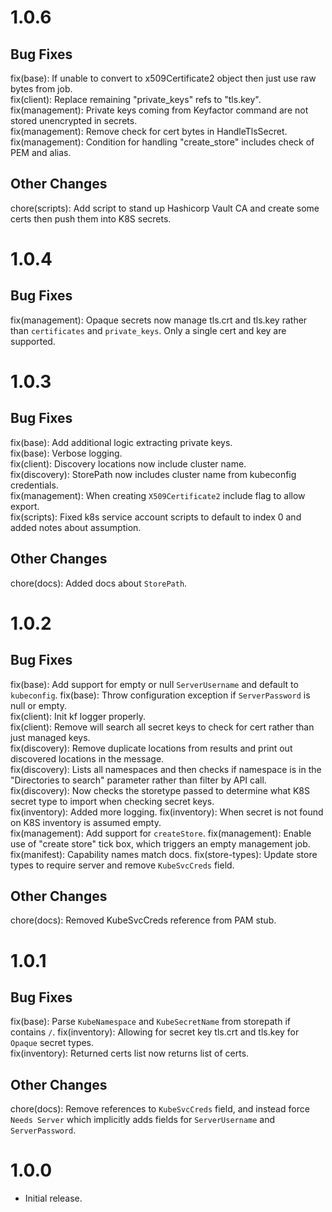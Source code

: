 # 1.0.6

## Bug Fixes
fix(base): If unable to convert to x509Certificate2 object then just use raw bytes from job.  
fix(client): Replace remaining "private_keys" refs to "tls.key".  
fix(management): Private keys coming from Keyfactor command are not stored unencrypted in secrets.  
fix(management): Remove check for cert bytes in HandleTlsSecret.  
fix(management): Condition for handling "create_store" includes check of PEM and alias.  

## Other Changes
chore(scripts): Add script to stand up Hashicorp Vault CA and create some certs then push them into K8S secrets.  

# 1.0.4

## Bug Fixes
fix(management): Opaque secrets now manage tls.crt and tls.key rather than `certificates` and `private_keys`. 
Only a single cert and key are supported.  

# 1.0.3

## Bug Fixes
fix(base): Add additional logic extracting private keys.  
fix(base): Verbose logging.  
fix(client): Discovery locations now include cluster name.  
fix(discovery): StorePath now includes cluster name from kubeconfig credentials.  
fix(management): When creating `X509Certificate2` include flag to allow export.  
fix(scripts): Fixed k8s service account scripts to default to index 0 and added notes about assumption.  

## Other Changes
chore(docs): Added docs about `StorePath`. 

# 1.0.2

## Bug Fixes
fix(base): Add support for empty or null `ServerUsername` and default to `kubeconfig`. 
fix(base): Throw configuration exception if `ServerPassword` is null or empty.  
fix(client): Init kf logger properly.  
fix(client): Remove will search all secret keys to check for cert rather than just managed keys.  
fix(discovery): Remove duplicate locations from results and print out discovered locations in the message.  
fix(discovery): Lists all namespaces and then checks if namespace is in the "Directories to search" parameter rather than filter by API call.  
fix(discovery): Now checks the storetype passed to determine what K8S secret type to import when checking secret keys.  
fix(inventory): Added more logging. 
fix(inventory): When secret is not found on K8S inventory is assumed empty.  
fix(management): Add support for `createStore`. 
fix(management): Enable use of "create store" tick box, which triggers an empty management job.  
fix(manifest): Capability names match docs. 
fix(store-types): Update store types to require server and remove `KubeSvcCreds` field.  

## Other Changes
chore(docs): Removed KubeSvcCreds reference from PAM stub.  

# 1.0.1

## Bug Fixes
fix(base): Parse `KubeNamespace` and `KubeSecretName` from storepath if contains `/`. 
fix(inventory): Allowing for secret key tls.crt and tls.key for `Opaque` secret types.  
fix(inventory): Returned certs list now returns list of certs.  

## Other Changes
chore(docs): Remove references to `KubeSvcCreds` field, and instead force `Needs Server` which implicitly adds fields 
for `ServerUsername` and `ServerPassword`. 

# 1.0.0
- Initial release. 

